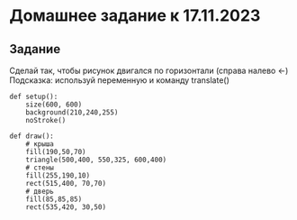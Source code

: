 # Домашнее задание к 17.11.2023

## Задание
Сделай так, чтобы рисунок двигался по горизонтали (справа налево <-)  
Подсказка: используй переменную и команду translate()

```
def setup():
    size(600, 600)
    background(210,240,255)
    noStroke()
    
def draw():
    # крыша
    fill(190,50,70)
    triangle(500,400, 550,325, 600,400)
    # стены
    fill(255,190,10)
    rect(515,400, 70,70)
    # дверь    
    fill(85,85,85)
    rect(535,420, 30,50)
```
    
